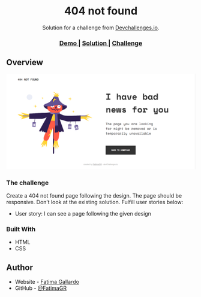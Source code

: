 <!-- Please update value in the {}  -->

<h1 align="center">404 not found</h1>

<div align="center">
   Solution for a challenge from  <a href="http://devchallenges.io" target="_blank">Devchallenges.io</a>.
</div>

<div align="center">
  <h3>
    <a href="https://{your-demo-link.your-domain}">
      Demo
    </a>
    <span> | </span>
    <a href="https://github.com/FatimaGR/404-not-found-solution">
      Solution
    </a>
    <span> | </span>
    <a href="https://devchallenges.io/challenges/wBunSb7FPrIepJZAg0sY">
      Challenge
    </a>
  </h3>
</div>

<!-- OVERVIEW -->

## Overview

![screenshot](./images/solution.png)

<!-- THE CHALLENGE -->
### The challenge
Create a 404 not found page following the design. The page should be responsive. Don’t look at the existing solution. Fulfill user stories below:

- User story: I can see a page following the given design

<!-- BUILT WITH -->
### Built With

- HTML
- CSS

<!-- AUTHOR -->
## Author

- Website - [Fatima Gallardo](https://porfolio-website-gules.vercel.app)
- GitHub - [@FatimaGR](https://{github.com/FatimaGR})
